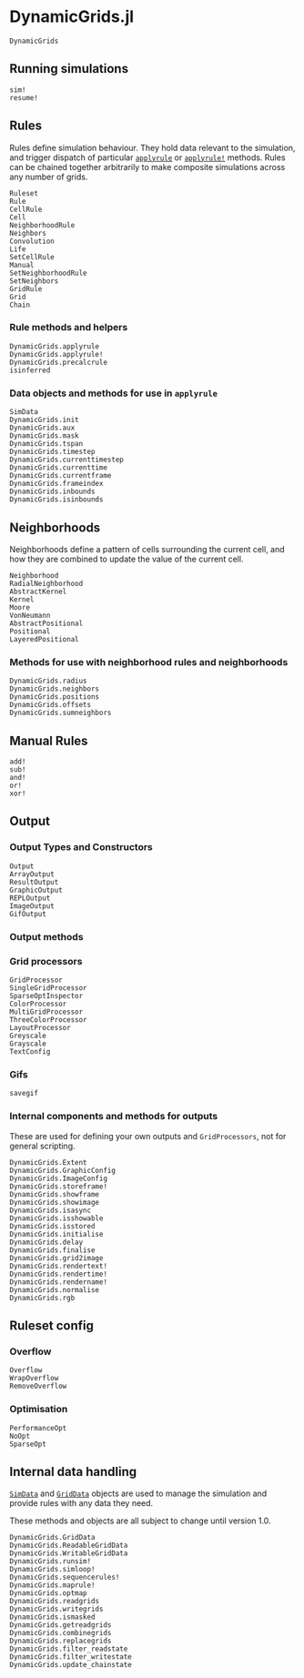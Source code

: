 # DynamicGrids.jl

```@docs
DynamicGrids
```

## Running simulations

```@docs
sim!
resume! 
```

## Rules

Rules define simulation behaviour. They hold data relevant to the simulation,
and trigger dispatch of particular [`applyrule`](@ref) or [`applyrule!`](@ref) methods.
Rules can be chained together arbitrarily to make composite simulations across
any number of grids.

```@docs
Ruleset
Rule
CellRule
Cell
NeighborhoodRule
Neighbors
Convolution
Life
SetCellRule
Manual
SetNeighborhoodRule
SetNeighbors
GridRule
Grid
Chain
```

### Rule methods and helpers

```@docs
DynamicGrids.applyrule
DynamicGrids.applyrule!
DynamicGrids.precalcrule
isinferred 
```

### Data objects and methods for use in `applyrule`

```@docs
SimData
DynamicGrids.init
DynamicGrids.aux
DynamicGrids.mask
DynamicGrids.tspan
DynamicGrids.timestep
DynamicGrids.currenttimestep
DynamicGrids.currenttime
DynamicGrids.currentframe
DynamicGrids.frameindex
DynamicGrids.inbounds
DynamicGrids.isinbounds
```

## Neighborhoods

Neighborhoods define a pattern of cells surrounding the current cell,
and how they are combined to update the value of the current cell.

```@docs
Neighborhood
RadialNeighborhood
AbstractKernel
Kernel
Moore
VonNeumann
AbstractPositional
Positional
LayeredPositional
```

### Methods for use with neighborhood rules and neighborhoods

```@docs
DynamicGrids.radius
DynamicGrids.neighbors
DynamicGrids.positions
DynamicGrids.offsets
DynamicGrids.sumneighbors
```

## Manual Rules

```@docs
add!
sub!
and!
or!
xor!
```


## Output

### Output Types and Constructors

```@docs
Output
ArrayOutput
ResultOutput
GraphicOutput
REPLOutput
ImageOutput
GifOutput
```

### Output methods

### Grid processors

```@docs
GridProcessor
SingleGridProcessor
SparseOptInspector
ColorProcessor
MultiGridProcessor
ThreeColorProcessor
LayoutProcessor
Greyscale
Grayscale
TextConfig
```

### Gifs

```@docs
savegif
```

### Internal components and methods for outputs

These are used for defining your own outputs and `GridProcessors`, 
not for general scripting.

```@docs
DynamicGrids.Extent
DynamicGrids.GraphicConfig
DynamicGrids.ImageConfig
DynamicGrids.storeframe!
DynamicGrids.showframe
DynamicGrids.showimage
DynamicGrids.isasync
DynamicGrids.isshowable
DynamicGrids.isstored
DynamicGrids.initialise
DynamicGrids.delay
DynamicGrids.finalise
DynamicGrids.grid2image
DynamicGrids.rendertext!
DynamicGrids.rendertime!
DynamicGrids.rendername!
DynamicGrids.normalise
DynamicGrids.rgb
```

## Ruleset config

### Overflow

```@docs
Overflow
WrapOverflow
RemoveOverflow
```

### Optimisation

```@docs
PerformanceOpt
NoOpt
SparseOpt
```

## Internal data handling

[`SimData`](@ref) and [`GridData`](@ref) objects are used to 
manage the simulation and provide rules with any data they need.

These methods and objects are all subject to change until version 1.0.

```@docs
DynamicGrids.GridData
DynamicGrids.ReadableGridData
DynamicGrids.WritableGridData
DynamicGrids.runsim!
DynamicGrids.simloop!
DynamicGrids.sequencerules!
DynamicGrids.maprule!
DynamicGrids.optmap
DynamicGrids.readgrids
DynamicGrids.writegrids
DynamicGrids.ismasked
DynamicGrids.getreadgrids
DynamicGrids.combinegrids
DynamicGrids.replacegrids
DynamicGrids.filter_readstate
DynamicGrids.filter_writestate
DynamicGrids.update_chainstate
```
